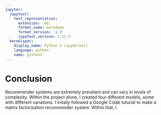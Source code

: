 ```yaml
---
jupyter:
  jupytext:
    text_representation:
      extension: .md
      format_name: markdown
      format_version: '1.3'
      jupytext_version: 1.11.5
  kernelspec:
    display_name: Python 3 (ipykernel)
    language: python
    name: python3
---
```


<!-- #region -->
# Conclusion


Recommender systems are extremely prevelant and can vary in levels of complexity. Within the project alone, I created four different models, some with different variations. I initally followed a Google Colab tuturial to make a matrix factorization recommender system. Within that, I 
<!-- #endregion -->
